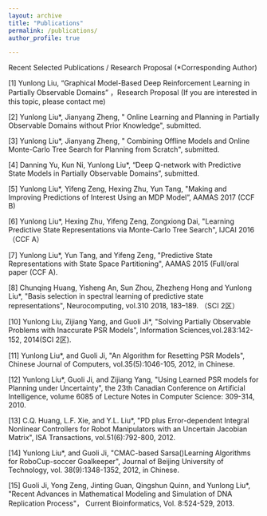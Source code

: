 ```yaml
---
layout: archive
title: "Publications"
permalink: /publications/
author_profile: true

---
```

Recent Selected Publications / Research Proposal (*Corresponding Author)

[1] Yunlong Liu, “Graphical Model-Based Deep Reinforcement Learning in Partially Observable Domains” ，Research Proposal (If you are interested in this topic, please contact me)

[2] Yunlong Liu*, Jianyang Zheng, " Online Learning and Planning in Partially Observable Domains without Prior Knowledge", submitted.

[3] Yunlong Liu*, Jianyang Zheng, " Combining Offline Models and Online Monte-Carlo Tree Search for Planning from Scratch", submitted.

[4] Danning Yu, Kun Ni, Yunlong Liu*, “Deep Q-network with Predictive State Models in Partially Observable Domains”, submitted.

[5] Yunlong Liu*, Yifeng Zeng, Hexing Zhu, Yun Tang, "Making and Improving Predictions of Interest Using an MDP Model”, AAMAS 2017 (CCF B)

[6] Yunlong Liu*, Hexing Zhu, Yifeng Zeng, Zongxiong Dai, "Learning Predictive State Representations via Monte-Carlo Tree Search", IJCAI 2016 （CCF A）

[7] Yunlong Liu*, Yun Tang, and Yifeng Zeng, "Predictive State Representations with State Space Partitioning", AAMAS 2015 (Full/oral paper (CCF A).

[8] Chunqing Huang, Yisheng An, Sun Zhou, Zhezheng Hong and Yunlong Liu*, "Basis selection in spectral learning of predictive state representations", Neurocomputing, vol.310 2018, 183–189. （SCI 2区）

[10] Yunlong Liu, Zijiang Yang, and Guoli Ji*, "Solving Partially Observable Problems with Inaccurate PSR Models", Information Sciences,vol.283:142-152, 2014(SCI 2区).

[11] Yunlong Liu*, and Guoli Ji, "An Algorithm for Resetting PSR Models", Chinese Journal of Computers, vol.35(5):1046-105, 2012, in Chinese.

[12] Yunlong Liu*, Guoli Ji, and Zijiang Yang, "Using Learned PSR models for Planning under Uncertainty", the 23th Canadian Conference on Artificial Intelligence, volume 6085 of Lecture Notes in Computer Science: 309-314, 2010.

[13] C.Q. Huang, L.F. Xie, and Y.L. Liu*, "PD plus Error-dependent Integral Nonlinear Controllers for Robot Manipulators with an Uncertain Jacobian Matrix", ISA Transactions, vol.51(6):792-800, 2012.

[14] Yunlong Liu*, and Guoli Ji, "CMAC-based Sarsa()Learning Algorithms for RoboCup-soccer Goalkeeper", Journal of Beijing University of Technology, vol. 38(9):1348-1352, 2012, in Chinese.

[15] Guoli Ji, Yong Zeng, Jinting Guan, Qingshun Quinn, and Yunlong Liu*, "Recent Advances in Mathematical Modeling and Simulation of DNA Replication Process"， Current Bioinformatics, Vol. 8:524-529, 2013.
